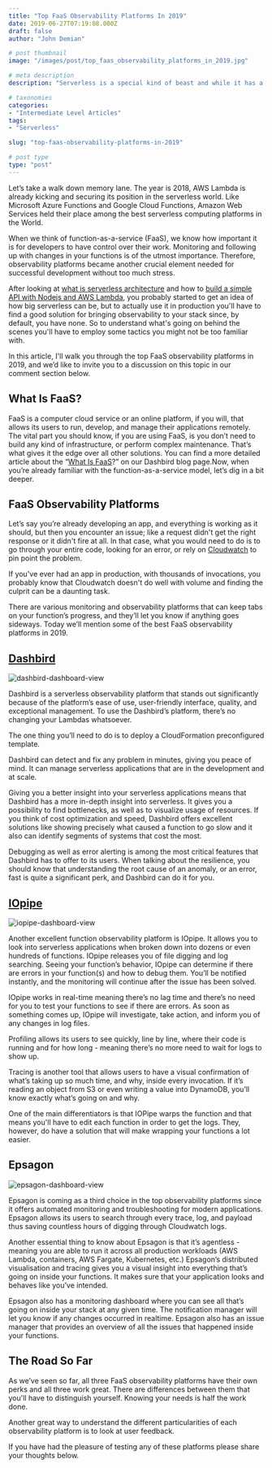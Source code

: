 ```yaml
---
title: "Top FaaS Observability Platforms In 2019"
date: 2019-06-27T07:19:08.000Z
draft: false
author: "John Demian"

# post thumbnail
image: "/images/post/top_faas_observability_platforms_in_2019.jpg"

# meta description
description: "Serverless is a special kind of beast and while it has a lot of benefits, it does lack in the observability department."

# taxonomies
categories:
- "Intermediate Level Articles"
tags:
- "Serverless"

slug: "top-faas-observability-platforms-in-2019"

# post type
type: "post"
---
```


Let’s take a walk down memory lane. The year is 2018, AWS Lambda is already kicking and securing its position in the serverless world. Like Microsoft Azure Functions and Google Cloud Functions, Amazon Web Services held their place among the best serverless computing platforms in the World.

When we think of function-as-a-service (FaaS), we know how important it is for developers to have control over their work. Monitoring and following up with changes in your functions is of the utmost importance. Therefore, observability platforms became another crucial element needed for successful development without too much stress.

After looking at [what is serverless architecture](https://www.codetips.co.uk/serverless/what-is-serverless/) and how to [build a simple API with Nodejs and AWS Lambda](https://www.codetips.co.uk/serverless/creating-your-first-serverless-api/), you probably started to get an idea of how big serverless can be, but to actually use it in production you'll have to find a good solution for bringing observability to your stack since, by default, you have none. So to understand what's going on behind the scenes you'll have to employ some tactics you might not be too familiar with.

In this article, I'll walk you through the top FaaS observability platforms in 2019, and we’d like to invite you to a discussion on this topic in our comment section below.

## What Is FaaS?

FaaS is a computer cloud service or an online platform, if you will, that allows its users to run, develop, and manage their applications remotely. The vital part you should know, if you are using FaaS, is you don’t need to build any kind of infrastructure, or perform complex maintenance. That’s what gives it the edge over all other solutions. You can find a more detailed article about the “[What Is FaaS](https://dashbird.io/blog/what-is-faas-function-as-a-service/)?” on our Dashbird blog page.Now, when you’re already familiar with the function-as-a-service model, let’s dig in a bit deeper.

## FaaS Observability Platforms

Let’s say you’re already developing an app, and everything is working as it should, but then you encounter an issue; like a request didn't get the right response or it didn't fire at all. In that case, what you would need to do is to go through your entire code, looking for an error, or rely on [Cloudwatch](https://aws.amazon.com/cloudwatch/) to pin point the problem.

If you've ever had an app in production, with thousands of invocations, you probably know that Cloudwatch doesn't do well with volume and finding the culprit can be a daunting task.

There are various monitoring and observability platforms that can keep tabs on your function’s progress, and they’ll let you know if anything goes sideways. Today we’ll mention some of the best FaaS observability platforms in 2019.

## [Dashbird](www.dashbird.io)

![dashbird-dashboard-view](/images/post/top_faas_observability_platforms_in_2019_dashbird.jpg)

Dashbird is a serverless observability platform that stands out significantly because of the platform’s ease of use, user-friendly interface, quality, and exceptional management. To use the Dashbird’s platform, there’s no changing your Lambdas whatsoever.

The one thing you’ll need to do is to deploy a CloudFormation preconfigured template.

Dashbird can detect and fix any problem in minutes, giving you peace of mind. It can manage serverless applications that are in the development and at scale.

Giving you a better insight into your serverless applications means that Dashbird has a more in-depth insight into serverless. It gives you a possibility to find bottlenecks, as well as to visualize usage of resources. If you think of cost optimization and speed, Dashbird offers excellent solutions like showing precisely what caused a function to go slow and it also can identify segments of systems that cost the most.

Debugging as well as error alerting is among the most critical features that Dashbird has to offer to its users. When talking about the resilience, you should know that understanding the root cause of an anomaly, or an error, fast is quite a significant perk, and Dashbird can do it for you.

## [IOpipe](www.iopipe.com)

![iopipe-dashboard-view](/images/post/top_faas_observability_platforms_in_2019_iopipe.jpg)

Another excellent function observability platform is IOpipe. It allows you to look into serverless applications when broken down into dozens or even hundreds of functions. IOpipe releases you of file digging and log searching. Seeing your function’s behavior, IOpipe can determine if there are errors in your function(s) and how to debug them. You’ll be notified instantly, and the monitoring will continue after the issue has been solved.

IOpipe works in real-time meaning there’s no lag time and there’s no need for you to test your functions to see if there are errors. As soon as something comes up, IOpipe will investigate, take action, and inform you of any changes in log files.

Profiling allows its users to see quickly, line by line, where their code is running and for how long - meaning there’s no more need to wait for logs to show up.

Tracing is another tool that allows users to have a visual confirmation of what’s taking up so much time, and why, inside every invocation. If it’s reading an object from S3 or even writing a value into DynamoDB, you’ll know exactly what’s going on and why.

One of the main differentiators is that IOPipe warps the function and that means you'll have to edit each function in order to get the logs. They, however, do have a solution that will make wrapping your functions a lot easier.

## Epsagon

![epsagon-dashboard-view](/images/post/top_faas_observability_platforms_in_2019_epsagon.jpg)

Epsagon is coming as a third choice in the top observability platforms since it offers automated monitoring and troubleshooting for modern applications. Epsagon allows its users to search through every trace, log, and payload thus saving countless hours of digging through Cloudwatch logs.

Another essential thing to know about Epsagon is that it’s agentless - meaning you are able to run it across all production workloads (AWS Lambda, containers, AWS Fargate, Kubernetes, etc.) Epsagon’s distributed visualisation and tracing gives you a visual insight into everything that’s going on inside your functions. It makes sure that your application looks and behaves like you’ve intended.

Epsagon also has a monitoring dashboard where you can see all that’s going on inside your stack at any given time. The notification manager will let you know if any changes occurred in realtime. Epsagon also has an issue manager that provides an overview of all the issues that happened inside your functions.

## The Road So Far

As we’ve seen so far, all three FaaS observability platforms have their own perks and all three work great. There are differences between them that you'll have to distinguish yourself. Knowing your needs is half the work done.

Another great way to understand the different particularities of each observability platform is to look at user feedback.

If you have had the pleasure of testing any of these platforms please share your thoughts below.

